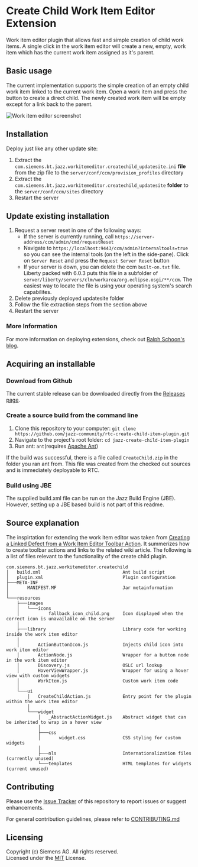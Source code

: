 # Create Child Work Item Editor Extension
Work item editor plugin that allows fast and simple creation of child work items. A single click in the work item editor will create a new, empty, work item which has the current work item assigned as it's parent.

## Basic usage
The current implementation supports the simple creation of an empty child work item linked to the current work item. Open a work item and press the button to create a direct child. The newly created work item will be empty except for a link back to the parent.

![Work item editor screenshot](https://github.com/jazz-community/jazz-create-child-item-plugin/blob/master/documentation/work_item_action.png)

## Installation
Deploy just like any other update site:

1. Extract the `com.siemens.bt.jazz.workitemeditor.createchild_updatesite.ini` **file** from the zip file to the `server/conf/ccm/provision_profiles` directory
2. Extract the `com.siemens.bt.jazz.workitemeditor.createchild_updatesite` **folder** to the `server/conf/ccm/sites` directory
3. Restart the server

## Update existing installation
1. Request a server reset in one of the following ways:
    * If the server is currently running, call `https://server-address/ccm/admin/cmd/requestReset`
    * Navigate to `https://localhost:9443/ccm/admin?internaltools=true` so you can see the internal tools (on the left in the side-pane). Click on `Server Reset` and press the `Request Server Reset` button
    * If your server is down, you can delete the ccm `built-on.txt` file. Liberty packed with 6.0.3 puts this file in a subfolder of `server/liberty/servers/clm/workarea/org.eclipse.osgi/**/ccm`. The easiest way to locate the file is using your operating system's search capabilites.
2. Delete previously deployed updatesite folder
3. Follow the file extraction steps from the section above
4. Restart the server

### More Information
For more information on deploying extensions, check out [Ralph Schoon's blog](https://rsjazz.wordpress.com/2014/06/12/is-the-extension-deployed-how-can-i-redeploy/).

## Acquiring an installable

### Download from Github
The current stable release can be downloaded directly from the [Releases page](https://github.com/jazz-community/jazz-create-child-item-plugin/releases).

### Create a source build from the command line
1. Clone this repository to your computer: `git clone https://github.com/jazz-community/rtc-create-child-item-plugin.git`
2. Navigate to the project's root folder: `cd jazz-create-child-item-plugin`
3. Run ant: `ant`(requires [Apache Ant](http://ant.apache.org/))

If the build was successful, there is a file called `CreateChild.zip` in the folder you ran ant from. This file was created from the checked out sources and is immediately deployable to RTC.

### Build using JBE
The supplied build.xml file can be run on the Jazz Build Engine (JBE). However, setting up a JBE based build is not part of this readme.

## Source explanation
The inspirtation for extending the work item editor was taken from [Creating a Linked Defect from a Work Item Editor Toolbar Action](https://jazz.net/library/article/782). It summerizes how to create toolbar actions and links to the related wiki article. The following is a list of files relevant to the functionality of the create child plugin.

```
com.siemens.bt.jazz.workitemeditor.createchild
│   build.xml                               Ant build script
│   plugin.xml                              Plugin configuration
├───META-INF
│       MANIFEST.MF                         Jar metainformation
│
└───resources
    ├───images
    │   └───icons
    │           fallback_icon_child.png     Icon displayed when the correct icon is unavailable on the server
    │
    ├───library                             Library code for working inside the work item editor
    |
    │       ActionButtonIcon.js             Injects child icon into work item editor
    │       ActionNode.js                   Wrapper for a button node in the work item editor
    │       Discovery.js                    OSLC url lookup
    │       HoverViewWrapper.js             Wrapper for using a hover view with custom widgets
    │       WorkItem.js                     Custom work item code
    │
    └───ui
        │   CreateChildAction.js            Entry point for the plugin within the work item editor
        │
        └───widget
            │   _AbstractActionWidget.js    Abstract widget that can be inherited to wrap in a hover view
            │
            ├───css
            │       widget.css              CSS styling for custom widgets
            │
            ├───nls                         Internationalization files (currently unused)
            └───templates                   HTML templates for widgets (current unused)
```

## Contributing
Please use the [Issue Tracker](https://github.com/jazz-community/rtc-create-child-item-plugin/issues) of this repository to report issues or suggest enhancements.

For general contribution guidelines, please refer to [CONTRIBUTING.md](https://github.com/jazz-community/rtc-create-child-item-plugin/blob/master/CONTRIBUTING.md)

## Licensing
Copyright (c) Siemens AG. All rights reserved.<br>
Licensed under the [MIT](https://github.com/jazz-community/jazz-create-child-item-plugin/blob/master/LICENSE) License.

